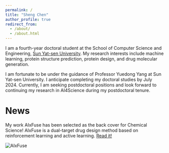 ```yaml
---
permalink: /
title: "Sheng Chen"
author_profile: true
redirect_from: 
  - /about/
  - /about.html
---
```


I am a fourth-year doctoral student at the School of Computer Science and Engineering, [Sun Yat-sen University](https://www.sysu.edu.cn/sysuen/). My research interests include machine learning, protein structure prediction, protein design, and drug molecular generation.

I am fortunate to be under the guidance of Professor Yuedong Yang at Sun Yat-sen University. I anticipate completing my doctoral studies by July 2024. Currently, I am seeking postdoctoral positions and look forward to continuing my research in AI4Science during my postdoctoral tenure.

# News

My work AIxFuse has been selected as the back cover for Chemical Science! AIxFuse is a dual-target drug design method based on reinforcement learning and active learning. [Read it!](https://pubs.rsc.org/en/content/articlelanding/2024/sc/d4sc00094c)

![AIxFuse](aixfuse.jpg")
